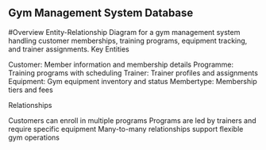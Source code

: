 ## Gym Management System Database
#Overview
Entity-Relationship Diagram for a gym management system handling customer memberships, training programs, equipment tracking, and trainer assignments.
Key Entities

Customer: Member information and membership details
Programme: Training programs with scheduling
Trainer: Trainer profiles and assignments
Equipment: Gym equipment inventory and status
Membertype: Membership tiers and fees

Relationships

Customers can enroll in multiple programs
Programs are led by trainers and require specific equipment
Many-to-many relationships support flexible gym operations
